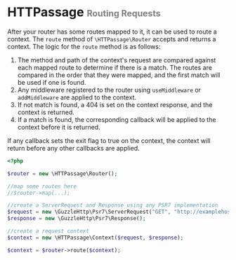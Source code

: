 <h1>HTTPassage <span style="color:gray; font-size: .7em"> Routing Requests</span></h1>

After your router has some routes mapped to it, it can be used to route a context.  The `route` method of `\HTTPassage\Router` accepts and returns a context.  The logic for the `route` method is as follows:

1. The method and path of the context's request are compared against each mapped route to determine if there is a match.  The routes are compared in the order that they were mapped, and the first match will be used if one is found.
2. Any middleware registered to the router using `useMiddleware` or `addMiddleware` are applied to the context. 
3. If not match is found, a 404 is set on the context response, and the context is returned.
4. If a match is found, the corresponding callback will be applied to the context before it is returned.

If any callback sets the exit flag to true on the context, the context will return before any other callbacks are applied.


```php
<?php

$router = new \HTTPassage\Router();

//map some routes here
//$router->map(...);

//create a ServerRequest and Response using any PSR7 implementation
$request = new \GuzzleHttp\Psr7\ServerRequest("GET", "http://examplehost/some/path");
$response = new \GuzzleHttp\Psr7\Response();

//create a request context
$context = new \HTTPassage\Context($request, $response);

$context = $router->route($context);
```